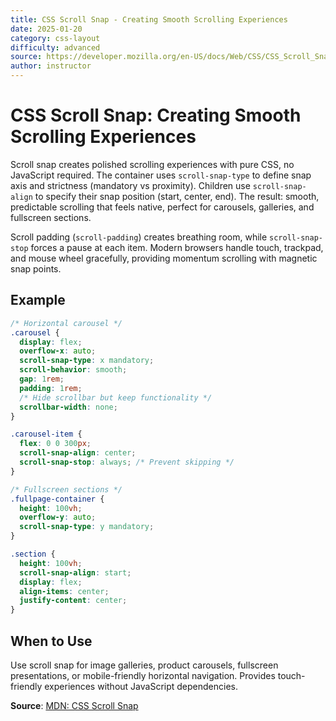 ```yaml
---
title: CSS Scroll Snap - Creating Smooth Scrolling Experiences
date: 2025-01-20
category: css-layout
difficulty: advanced
source: https://developer.mozilla.org/en-US/docs/Web/CSS/CSS_Scroll_Snap
author: instructor
---
```


# CSS Scroll Snap: Creating Smooth Scrolling Experiences

Scroll snap creates polished scrolling experiences with pure CSS, no JavaScript required. The container uses `scroll-snap-type` to define snap axis and strictness (mandatory vs proximity). Children use `scroll-snap-align` to specify their snap position (start, center, end). The result: smooth, predictable scrolling that feels native, perfect for carousels, galleries, and fullscreen sections.

Scroll padding (`scroll-padding`) creates breathing room, while `scroll-snap-stop` forces a pause at each item. Modern browsers handle touch, trackpad, and mouse wheel gracefully, providing momentum scrolling with magnetic snap points.

## Example

```css
/* Horizontal carousel */
.carousel {
  display: flex;
  overflow-x: auto;
  scroll-snap-type: x mandatory;
  scroll-behavior: smooth;
  gap: 1rem;
  padding: 1rem;
  /* Hide scrollbar but keep functionality */
  scrollbar-width: none;
}

.carousel-item {
  flex: 0 0 300px;
  scroll-snap-align: center;
  scroll-snap-stop: always; /* Prevent skipping */
}

/* Fullscreen sections */
.fullpage-container {
  height: 100vh;
  overflow-y: auto;
  scroll-snap-type: y mandatory;
}

.section {
  height: 100vh;
  scroll-snap-align: start;
  display: flex;
  align-items: center;
  justify-content: center;
}
```

## When to Use

Use scroll snap for image galleries, product carousels, fullscreen presentations, or mobile-friendly horizontal navigation. Provides touch-friendly experiences without JavaScript dependencies.

**Source**: [MDN: CSS Scroll Snap](https://developer.mozilla.org/en-US/docs/Web/CSS/CSS_Scroll_Snap)